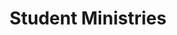 ---
title: Student Ministries
path: xp.discipleship
order: 4
type: Overseer
userID: cm9iQGZsYXRsYW5kZ3JvdXAub3Jn
rprs: false
---